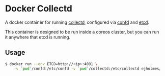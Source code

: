 # Docker Collectd

A docker container for running [collectd](https://collectd.org/),
configured via [confd](https://github.com/kelseyhightower/confd)
and [etcd](https://github.com/coreos/etcd).

This container is designed to be run inside a coreos cluster, but
you can run it anywhere that etcd is running.

## Usage

```bash
$ docker run --env ETCD=http://<ip>:4001 \
    -v `pwd`/confd:/etc/confd -v `pwd`/collectd:/etc/collectd ejholmes/collectd
```

